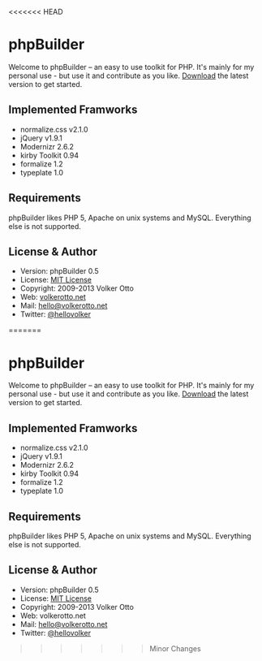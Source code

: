 <<<<<<< HEAD
# phpBuilder

Welcome to phpBuilder – an easy to use toolkit for PHP. It's mainly for my personal use - but use it and contribute as you like. [Download][download] the latest version to get started.

## Implemented Framworks

- normalize.css v2.1.0
- jQuery v1.9.1
- Modernizr 2.6.2
- kirby Toolkit 0.94
- formalize 1.2
- typeplate 1.0

## Requirements
phpBuilder likes PHP 5, Apache on unix systems and MySQL. Everything else is not supported.

## License & Author
- Version: phpBuilder 0.5
- License: [MIT License][license]
- Copyright: 2009-2013 Volker Otto
- Web: [volkerotto.net][web]
- Mail: hello@volkerotto.net
- Twitter: [@hellovolker][twitter]

[web]: http://volkerotto.net
[license]: http://opensource.org/licenses/mit-license.php
[twitter]: http://twitter.com/hellovolker
[download]: https://github.com/l4ci/phpBuilder/archive/master.zip
=======
# phpBuilder

Welcome to phpBuilder – an easy to use toolkit for PHP. It's mainly for my personal use - but use it and contribute as you like. [Download][download] the latest version to get started.

## Implemented Framworks

- normalize.css v2.1.0
- jQuery v1.9.1
- Modernizr 2.6.2
- kirby Toolkit 0.94
- formalize 1.2
- typeplate 1.0

## Requirements
phpBuilder likes PHP 5, Apache on unix systems and MySQL. Everything else is not supported.

## License & Author
- Version: phpBuilder 0.5
- License: [MIT License][license]
- Copyright: 2009-2013 Volker Otto
- Web: volkerotto.net
- Mail: hello@volkerotto.net
- Twitter: [@hellovolker][twitter]

[license]: http://opensource.org/licenses/mit-license.php
[twitter]: http://twitter.com/hellovolker
[download]: https://github.com/l4ci/phpBuilder/archive/master.zip
>>>>>>> Minor Changes
